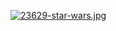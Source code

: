 [![23629-star-wars.jpg](https://i.postimg.cc/tJkzCsV5/23629-star-wars.jpg)](https://postimg.cc/jnWfMdcw)
